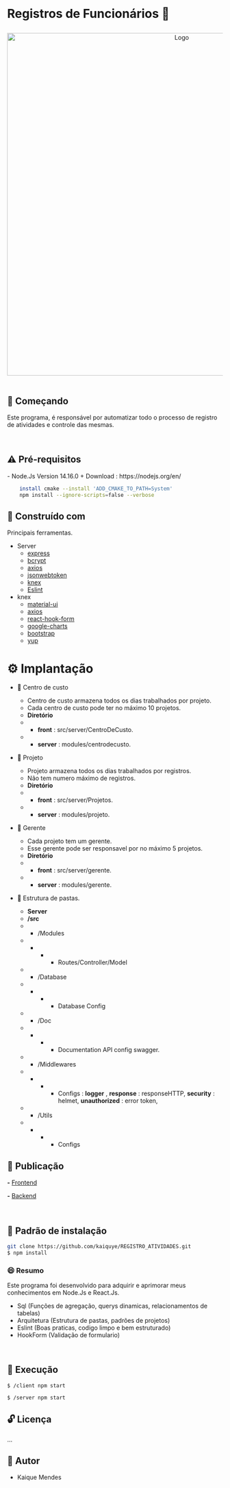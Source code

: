 <!-- PROJECT SHIELDS -->

<!-- PROJECT -->
<br />
<p align="center">
  <h1>
  
 Registros de Funcionários 🔰

  </h1> 
  <p align="center">
    <img src="https://user-images.githubusercontent.com/69175890/163806329-0d26a3a9-3c93-46aa-a7d4-c0801d676f08.png" width="800" alt="Logo" >
    <br />
    <br />
  </p>
</p>

<!-- ABOUT THE PROJECT -->

## 🤔 Começando

Este programa, é responsável por automatizar todo o processo de registro de atividades e controle das mesmas.

<br />

<h2>⚠️ Pré-requisitos</h2>
- Node.Js Version 14.16.0 
+ Download : https://nodejs.org/en/

  ```bash
      install cmake --install 'ADD_CMAKE_TO_PATH=System'
      npm install --ignore-scripts=false --verbose
  ````

<h2>👷 Construído com </h2>

Principais ferramentas.

+ Server 
  + <a href="" >  express </a>
  + <a href="https://www.npmjs.com/package/bcrypt" >  bcrypt </a> 
  + <a href="https://www.npmjs.com/package/axios" >  axios </a> 
  + <a href="" > jsonwebtoken </a> 
  + <a href="https://www.npmjs.com/package/nodeailer" > knex </a> 
  + <a href="https://www.npmjs.com/package/nodemiler" > Eslint </a> 
+ knex
  + <a href="https://www.npmjs.com/package/material-ui" >  material-ui </a> 
  + <a href="https://www.npmjs.com/package/axios" >  axios </a> 
  + <a href="https://www.npmjs.com/package/nodemailer" > react-hook-form  </a> 
  + <a href="" > google-charts  </a> 
  + <a href="" > bootstrap  </a> 
  + <a href="" > yup  </a> 



<!-- Implantação -->

<h1>⚙️ Implantação </h1>

  + 📧 Centro de custo
    + Centro de custo armazena todos os dias trabalhados por projeto.
    + Cada centro de custo pode ter no máximo 10 projetos.
    + **Diretório**
    + + **front** : src/server/CentroDeCusto.
    + + **server** : modules/centrodecusto.
    
  + 📧 Projeto
    + Projeto armazena todos os dias trabalhados por registros.
    + Não tem numero máximo de registros.
    + **Diretório**
    + + **front** : src/server/Projetos.
    + + **server** : modules/projeto.
  
  + 📧 Gerente
    + Cada projeto tem um gerente. 
    + Esse gerente pode ser responsavel por no máximo 5 projetos.
    + **Diretório**
    + + **front** : src/server/gerente.
    + + **server** : modules/gerente.
   
   + 📧 Estrutura de pastas.
     + **Server**
     + **/src**
     +  + /Modules 
     + + + + Routes/Controller/Model
     + + /Database
     + + + + Database Config
     + + /Doc 
     + + + + Documentation API config swagger.
     + + /Middlewares
     + + + + Configs : **logger** , **response** : responseHTTP, **security** : helmet, **unauthorized** : error token,
     + + /Utils
      + + + + Configs
      
## 🤖 Publicação


**-** <a href="https://genteegestao.tora.com.br" target="_blank">Frontend</a>

**-** <a href="https://genteegestao.tora.com.br/api/docs" target="_blank">Backend</a>

<br />


<!-- INSTALLATION -->

## 🔨 Padrão de instalação

```bash
git clone https://github.com/kaiquye/REGISTRO_ATIVIDADES.git
$ npm install
```


### 😄 Resumo
Este programa foi desenvolvido para adquirir e aprimorar meus conhecimentos em Node.Js e React.Js.
+ Sql (Funções de agregação, querys dinamicas, relacionamentos de tabelas)
+ Arquitetura (Estrutura de pastas, padrões de projetos)
+ Eslint (Boas praticas, codigo limpo e bem estruturado) 
+ HookForm  (Validação de formulario)

<br>

<!-- SETUP -->

## 🚀 Execução

```
$ /client npm start 
```
```
$ /server npm start 
```


## 🔓 Licença
...

## 📧 Autor 
* Kaique Mendes

